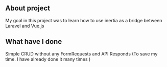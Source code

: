## About project

My goal in this project was to learn how to use inertia as a bridge between Laravel and Vue.js

## What have I done

Simple CRUD without any FormRequests and API Responds (To save my time. I have already done it many times )
